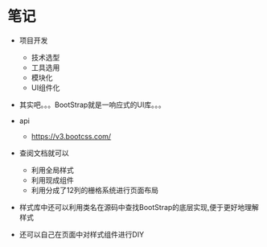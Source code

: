 # 笔记

- 项目开发
    - 技术选型
    - 工具选用
    - 模块化
    - UI组件化

- 其实吧。。。BootStrap就是一响应式的UI库。。。
- api
    - https://v3.bootcss.com/

- 查阅文档就可以
    - 利用全局样式
    - 利用现成组件
    - 利用分成了12列的栅格系统进行页面布局

- 样式库中还可以利用类名在源码中查找BootStrap的底层实现,便于更好地理解样式

- 还可以自己在页面中对样式组件进行DIY